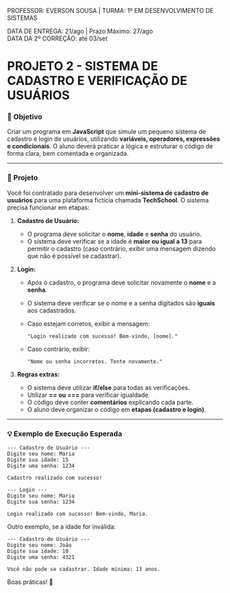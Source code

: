 PROFESSOR: EVERSON SOUSA | TURMA: 1º EM DESENVOLVIMENTO DE SISTEMAS

DATA DE ENTREGA: 21/ago | Prazo Máximo: 27/ago <br>
DATA DA 2º CORREÇÃO: até 03/set

# PROJETO 2 - SISTEMA DE CADASTRO E VERIFICAÇÃO DE USUÁRIOS

### 🎯 Objetivo

Criar um programa em **JavaScript** que simule um pequeno sistema de cadastro e login de usuários, utilizando **variáveis, operadores, expressões e condicionais**. O aluno deverá praticar a lógica e estruturar o código de forma clara, bem comentada e organizada.

---

### 📝 Projeto

Você foi contratado para desenvolver um **mini-sistema de cadastro de usuários** para uma plataforma fictícia chamada **TechSchool**. O sistema precisa funcionar em etapas:

1. **Cadastro de Usuário:**
    - O programa deve solicitar o **nome**, **idade** e **senha** do usuário.
    - O sistema deve verificar se a idade é **maior ou igual a 13** para permitir o cadastro (caso contrário, exibir uma mensagem dizendo que não é possível se cadastrar).
2. **Login:**
    - Após o cadastro, o programa deve solicitar novamente o **nome** e a **senha**.
    - O sistema deve verificar se o nome e a senha digitados são **iguais** aos cadastrados.
    - Caso estejam corretos, exibir a mensagem:
        
        `"Login realizado com sucesso! Bem-vindo, [nome]."`
        
    - Caso contrário, exibir:
        
        `"Nome ou senha incorretos. Tente novamente."`
        
3. **Regras extras:**
    - O sistema deve utilizar **if/else** para todas as verificações.
    - Utilizar **== ou ===** para verificar igualdade.
    - O código deve conter **comentários** explicando cada parte.
    - O aluno deve organizar o código em **etapas (cadastro e login)**.

---

### 💡 Exemplo de Execução Esperada

```
--- Cadastro de Usuário ---
Digite seu nome: Maria
Digite sua idade: 15
Digite uma senha: 1234

Cadastro realizado com sucesso!

--- Login ---
Digite seu nome: Maria
Digite sua senha: 1234

Login realizado com sucesso! Bem-vindo, Maria.

```

Outro exemplo, se a idade for inválida:

```
--- Cadastro de Usuário ---
Digite seu nome: João
Digite sua idade: 10
Digite uma senha: 4321

Você não pode se cadastrar. Idade mínima: 13 anos.

```

Boas práticas! 🤙

